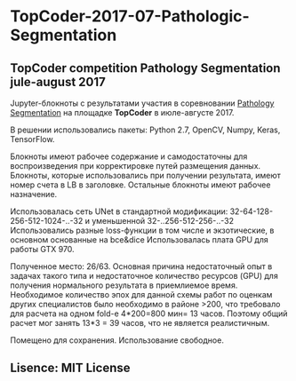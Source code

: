# TopCoder-2017-07-Pathologic-Segmentation
## TopCoder competition Pathology Segmentation jule-august 2017

Jupyter-блокноты с результатами участия в соревновании [Pathology Segmentation](https://community.topcoder.com/tc?module=MatchDetails&rd=16950) на площадке **TopCoder** в июле-августе 2017.

В решении использовались пакеты: Python 2.7, OpenCV, Numpy, Keras, TensorFlow.

Блокноты имеют рабочее содержание и самодостаточны для воспроизведения при корректировке путей размещения данных.
Блокноты, которые использовались при получении результата, имеют номер счета в LB в заголовке.
Остальные блокноты имеют рабочее назначение.

Использовалась сеть UNet в стандартной модификации: 32-64-128-256-512-1024-..-32 и уменьшенной 32-..256-512-256-..-32
Использовались разные loss-функции в том числе и экзотические, в основном основанные на bce&dice
Использовалась плата GPU для работы GTX 970.

Полученное место: 26/63. Основная причина недостаточный опыт в задачах такого типа и недостаточное количество ресурсов (GPU) для получения
нормального результата в приемлиемое время. Необходимое количество эпох для данной схемы работ 
по оценкам других специалистов было необходимо в районе >200, что требовало для расчета на одном fold-е 4\*200=800 мин= 13 часов.
Поэтому общий расчет мог занять 13\*3 = 39 часов, что не является реалистичным.

Помещено для сохранения. Использование свободное.


## Lisence: MIT License
